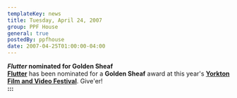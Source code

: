 ```yaml
---
templateKey: news
title: Tuesday, April 24, 2007
group: PPF House
general: true
postedBy: ppfhouse
date: 2007-04-25T01:00:00-04:00
---
```

***Flutter* nominated for Golden Sheaf**  
**[Flutter](http://www.ppfhouse.com/flutter)** has been nominated for a **Golden Sheaf** award at this year's **[Yorkton Film and Video Festival](http://www.yorktonshortfilm.org)**. Give'er!  
**:::**